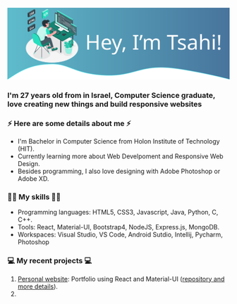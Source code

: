 ![](https://github.com/tsahiBarshevsky/tsahiBarshevsky/blob/master/Images/top.svg)

### I'm 27 years old from in Israel, Computer Science graduate, love creating new things and build responsive websites

### ⚡ Here are some details about me ⚡
* I'm Bachelor in Computer Science from Holon Institute of Technology (HIT).
* Currently learning more about Web Develpoment and Responsive Web Design.
* Besides programming, I also love designing with Adobe Photoshop or Adobe XD.

### 💪🏼 My skills 💪🏼
* Programming languages: HTML5, CSS3, Javascript, Java, Python, C, C++.
* Tools: React, Material-UI, Bootstrap4, NodeJS, Express.js, MongoDB.
* Workspaces: Visual Studio, VS Code, Android Sutdio, Intellij, Pycharm, Photoshop

### 💻 My recent projects 💻
1. [Personal website](https://tsahis-website.herokuapp.com/): Portfolio using React and Material-UI ([repository and more details](https://github.com/tsahiBarshevsky/tsahis-website-react)).
1.
